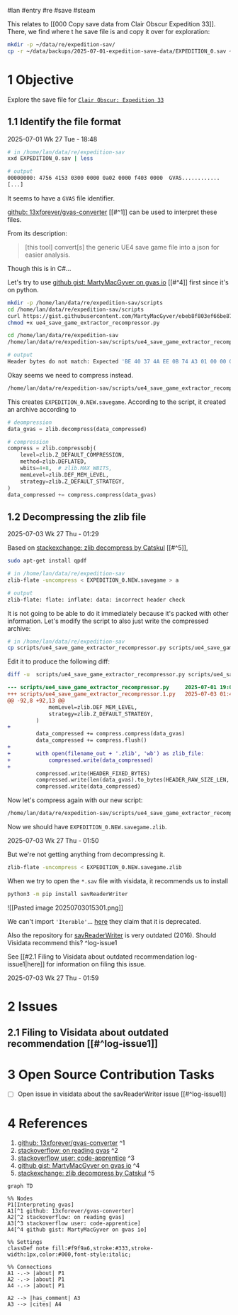 #lan #entry  #re #save #steam 


This relates to [[000 Copy save data from Clair Obscur Expedition 33]]. There, we find where t he save file is and copy it over for exploration:

```sh
mkdir -p ~/data/re/expedition-sav/
cp -r ~/data/backups/2025-07-01-expedition-save-data/EXPEDITION_0.sav ~/data/re/expedition-sav
```

# 1 Objective

Explore the save file for [`Clair Obscur: Expedition 33`](<https://store.steampowered.com/agecheck/app/1903340/>)

## 1.1 Identify the file format

2025-07-01 Wk 27 Tue - 18:48

```sh
# in /home/lan/data/re/expedition-sav
xxd EXPEDITION_0.sav | less

# output
00000000: 4756 4153 0300 0000 0a02 0000 f403 0000  GVAS............
[...]
```

It seems to have a `GVAS` file identifier.

[github: 13xforever/gvas-converter](<https://github.com/13xforever/gvas-converter>) [[#^1]] can be used to interpret these files.

From its description:

> [this tool] convert[s] the generic UE4 save game file into a json for easier analysis.


Though this is in C#...

Let's try to use [github gist: MartyMacGyver on gvas io](<https://gist.github.com/MartyMacGyver/ebeb8f803ef66be87c7c7d95d000ab42>) [[#^4]] first since it's on python.

```sh
mkdir -p /home/lan/data/re/expedition-sav/scripts
cd /home/lan/data/re/expedition-sav/scripts
curl https://gist.githubusercontent.com/MartyMacGyver/ebeb8f803ef66be87c7c7d95d000ab42/raw/3675e55c48644b75dd8a195c3895579ca9b4229e/ue4_save_game_extractor_recompressor.py > ue4_save_game_extractor_recompressor.py
chmod +x ue4_save_game_extractor_recompressor.py
```

```sh
cd /home/lan/data/re/expedition-sav
/home/lan/data/re/expedition-sav/scripts/ue4_save_game_extractor_recompressor.py --filename EXPEDITION_0.sav --extract

# output
Header bytes do not match: Expected 'BE 40 37 4A EE 0B 74 A3 01 00 00 00' got '47 56 41 53 03 00 00 00 0A 02 00 00 '
```

Okay seems we need to compress instead.

```sh
/home/lan/data/re/expedition-sav/scripts/ue4_save_game_extractor_recompressor.py --compress --filename EXPEDITION_0.sav
```

This creates `EXPEDITION_0.NEW.savegame`. According to the script, it created an archive according to

```python
# deompression
data_gvas = zlib.decompress(data_compressed)

# compression
compress = zlib.compressobj(
	level=zlib.Z_DEFAULT_COMPRESSION,
	method=zlib.DEFLATED,
	wbits=4+8,  # zlib.MAX_WBITS,
	memLevel=zlib.DEF_MEM_LEVEL,
	strategy=zlib.Z_DEFAULT_STRATEGY,
)
data_compressed += compress.compress(data_gvas)
```

## 1.2 Decompressing the zlib file

2025-07-03 Wk 27 Thu - 01:29

Based on [stackexchange: zlib decompress by Catskul](<https://unix.stackexchange.com/a/240060>) [[#^5]],

```sh
sudo apt-get install qpdf
```

```sh
# in /home/lan/data/re/expedition-sav
zlib-flate -uncompress < EXPEDITION_0.NEW.savegame > a

# output
zlib-flate: flate: inflate: data: incorrect header check
```

It is not going to be able to do it immediately because it's packed with other information. Let's modify the script to also just write the compressed archive:

```sh
# in /home/lan/data/re/expedition-sav
cp scripts/ue4_save_game_extractor_recompressor.py scripts/ue4_save_game_extractor_recompressor.1.py
```

Edit it to produce the following diff:

```sh
diff -u  scripts/ue4_save_game_extractor_recompressor.py scripts/ue4_save_game_extractor_recompressor.1.py
```

```diff
--- scripts/ue4_save_game_extractor_recompressor.py     2025-07-01 19:05:22.561601097 +0300
+++ scripts/ue4_save_game_extractor_recompressor.1.py   2025-07-03 01:41:51.026114272 +0300
@@ -92,8 +92,13 @@
             memLevel=zlib.DEF_MEM_LEVEL,
             strategy=zlib.Z_DEFAULT_STRATEGY,
         )
+
         data_compressed += compress.compress(data_gvas)
         data_compressed += compress.flush()
+
+        with open(filename_out + '.zlib', 'wb') as zlib_file:
+            compressed.write(data_compressed)
+
         compressed.write(HEADER_FIXED_BYTES)
         compressed.write(len(data_gvas).to_bytes(HEADER_RAW_SIZE_LEN, byteorder='little'))
         compressed.write(data_compressed)
```

Now let's compress again with our new script:

```sh
/home/lan/data/re/expedition-sav/scripts/ue4_save_game_extractor_recompressor.1.py --compress --filename EXPEDITION_0.sav
```

Now we should have `EXPEDITION_0.NEW.savegame.zlib`.

2025-07-03 Wk 27 Thu - 01:50

But we're not getting anything from decompressing it.

```sh
zlib-flate -uncompress < EXPEDITION_0.NEW.savegame.zlib
```

When we try to open the `*.sav` file with visidata, it recommends us to install

```sh
python3 -m pip install savReaderWriter
```

![[Pasted image 20250703015301.png]]

We can't import `'Iterable'`... [here](<https://stackoverflow.com/a/69882451/6944447>) they claim that it is deprecated.

Also the repository for [savReaderWriter](<https://bitbucket.org/fomcl/savreaderwriter/src/master/>) is very outdated (2016). Should Visidata recommend this? ^log-issue1

See [[#2.1 Filing to Visidata about outdated recommendation log-issue1|here]] for information on filing this issue.

2025-07-03 Wk 27 Thu - 01:59


# 2 Issues

## 2.1 Filing to Visidata about outdated recommendation [[#^log-issue1]]




# 3 Open Source Contribution Tasks

- [ ] Open issue in visidata about the savReaderWriter issue [[#^log-issue1]]


# 4 References
1. [github: 13xforever/gvas-converter](<https://github.com/13xforever/gvas-converter>) ^1
2. [stackoverflow: on reading gvas](<https://stackoverflow.com/questions/76498125/read-sav-file-with-gvas-format-in-python>) ^2
3. [stackoverflow user: code-apprentice](<https://stackoverflow.com/users/1440565/code-apprentice>) ^3
4. [github gist: MartyMacGyver on gvas io](<https://gist.github.com/MartyMacGyver/ebeb8f803ef66be87c7c7d95d000ab42>) ^4
5. [stackexchange: zlib decompress by Catskul](<https://unix.stackexchange.com/a/240060>) ^5

```mermaid
graph TD

%% Nodes
P1[Interpreting gvas]
A1[^1 github: 13xforever/gvas-converter]
A2[^2 stackoverflow: on reading gvas]
A3[^3 stackoverflow user: code-apprentice]
A4[^4 github gist: MartyMacGyver on gvas io]

%% Settings
classDef note fill:#f9f9a6,stroke:#333,stroke-width:1px,color:#000,font-style:italic;

%% Connections
A1 -.-> |about| P1
A2 -.-> |about| P1
A4 -.-> |about| P1

A2 --> |has_comment| A3
A3 --> |cites| A4
```
